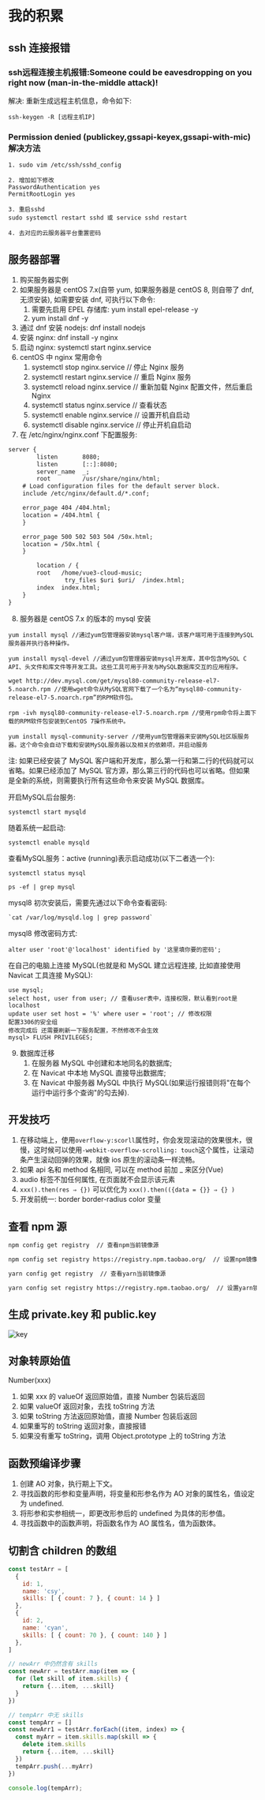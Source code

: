 # 我的积累

## ssh 连接报错

### ssh远程连接主机报错:Someone could be eavesdropping on you right now (man-in-the-middle attack)!

解决: 重新生成远程主机信息，命令如下:

```shell
ssh-keygen -R [远程主机IP]
```

### Permission denied (publickey,gssapi-keyex,gssapi-with-mic) 解决方法

```shell
1. sudo vim /etc/ssh/sshd_config

2. 增加如下修改
PasswordAuthentication yes
PermitRootLogin yes

3. 重启sshd
sudo systemctl restart sshd 或 service sshd restart

4. 去对应的云服务器平台重置密码
```

## 服务器部署

1. 购买服务器实例
2. 如果服务器是 centOS 7.x(自带 yum, 如果服务器是 centOS 8, 则自带了 dnf, 无须安装), 如需要安装 dnf, 可执行以下命令:
    1. 需要先启用 EPEL 存储库: yum install epel-release -y
    2. yum install dnf -y
3. 通过 dnf 安装 nodejs: dnf install nodejs
4. 安装 nginx: dnf install -y nginx
5. 启动 nginx: systemctl start nginx.service
6. centOS 中 nginx 常用命令
    1. systemctl stop nginx.service // 停止 Nginx 服务
    2. systemctl restart nginx.service // 重启 Nginx 服务
    3. systemctl reload nginx.service // 重新加载 Nginx 配置文件，然后重启 Nginx
    4. systemctl status nginx.service // 查看状态
    5. systemctl enable nginx.service // 设置开机自启动
    6. systemctl disable nginx.service // 停止开机自启动
 7. 在 /etc/nginx/nginx.conf 下配置服务:
```txt
server {
		listen       8080;
		listen       [::]:8080;
		server_name  _;
		root         /usr/share/nginx/html;
	# Load configuration files for the default server block.
    include /etc/nginx/default.d/*.conf;

    error_page 404 /404.html;
    location = /404.html {
    }

    error_page 500 502 503 504 /50x.html;
    location = /50x.html {
    }

		location / {
        root   /home/vue3-cloud-music;
				try_files $uri $uri/  /index.html;
        index  index.html;
  	}
}
```
8. 服务器是 centOS 7.x 的版本的 mysql 安装
```shell
yum install mysql //通过yum包管理器安装mysql客户端，该客户端可用于连接到MySQL服务器并执行各种操作。

yum install mysql-devel //通过yum包管理器安装mysql开发库，其中包含MySQL C API、头文件和库文件等开发工具。这些工具可用于开发与MySQL数据库交互的应用程序。

wget http://dev.mysql.com/get/mysql80-community-release-el7-5.noarch.rpm //使用wget命令从MySQL官网下载了一个名为“mysql80-community-release-el7-5.noarch.rpm”的RPM软件包。

rpm -ivh mysql80-community-release-el7-5.noarch.rpm //使用rpm命令将上面下载的RPM软件包安装到CentOS 7操作系统中。

yum install mysql-community-server //使用yum包管理器来安装MySQL社区版服务器。这个命令会自动下载和安装MySQL服务器以及相关的依赖项，并启动服务
```
注: 如果已经安装了 MySQL 客户端和开发库，那么第一行和第二行的代码就可以省略。如果已经添加了 MySQL 官方源，那么第三行的代码也可以省略。但如果是全新的系统，则需要执行所有这些命令来安装 MySQL 数据库。

开启MySQL后台服务:
```shell
systemctl start mysqld
```
随着系统⼀起启动:
```shell
systemctl enable mysqld
```

查看MySQL服务：active (running)表示启动成功(以下二者选一个):
```shell
systemctl status mysql

ps -ef | grep mysql
```

mysql8 初次安装后，需要先通过以下命令查看密码:
```shell
`cat /var/log/mysqld.log | grep password`
```

mysql8 修改密码方式:
```shell
alter user 'root'@'localhost' identified by '这里填你要的密码';
```

在⾃⼰的电脑上连接 MySQL(也就是和 MySQL 建⽴远程连接, ⽐如直接使用 Navicat ⼯具连接 MySQL):
```shell
use mysql;
select host, user from user; // 查看user表中，连接权限，默认看到root是localhost
update user set host = '%' where user = 'root'; // 修改权限
配置3306的安全组
修改完成后 还需要刷新一下服务配置，不然修改不会生效
mysql> FLUSH PRIVILEGES;
```
9. 数据库迁移
    1. 在服务器 MySQL 中创建和本地同名的数据库;
    2. 在 Navicat 中本地 MySQL 直接导出数据库;
    3. 在 Navicat 中服务器 MySQL 中执⾏ MySQL(如果运行报错则将"在每个运行中运行多个查询"的勾去掉).

## 开发技巧
1. 在移动端上，使用`overflow-y:scorll`属性时，你会发现滚动的效果很木，很慢，这时候可以使用`-webkit-overflow-scrolling: touch`这个属性，让滚动条产生滚动回弹的效果，就像 ios 原生的滚动条一样流畅。
2. 如果 api 名和 method 名相同, 可以在 method 前加 _ 来区分(Vue)
3. audio 标签不加任何属性, 在页面就不会显示该元素
4. `xxx().then(res ⇒ {})` 可以优化为 `xxx().then(({data = {}} ⇒ {} )`
5. 开发前统一: border border-radius color 变量

## 查看 npm 源
```txt
npm config get registry  // 查看npm当前镜像源

npm config set registry https://registry.npm.taobao.org/  // 设置npm镜像源为淘宝镜像

yarn config get registry  // 查看yarn当前镜像源

yarn config set registry https://registry.npm.taobao.org/  // 设置yarn镜像源为淘宝镜像
```

## 生成 private.key 和 public.key
![key](./imgs/1.png)

## 对象转原始值
Number(xxx)
1. 如果 xxx 的 valueOf 返回原始值，直接 Number 包装后返回
2. 如果 valueOf 返回对象，去找 toString 方法
3. 如果 toString 方法返回原始值，直接 Number 包装后返回
4. 如果重写的 toString 返回对象，直接报错
5. 如果没有重写 toString，调用 Object.prototype 上的 toString 方法

## 函数预编译步骤
1. 创建 AO 对象，执行期上下文。
2. 寻找函数的形参和变量声明，将变量和形参名作为 AO 对象的属性名，值设定为 undefined.
3. 将形参和实参相统一，即更改形参后的 undefined 为具体的形参值。
4. 寻找函数中的函数声明，将函数名作为 AO 属性名，值为函数体。

## 切割含 children 的数组
```js
const testArr = [
  {
    id: 1,
    name: 'csy',
    skills: [ { count: 7 }, { count: 14 } ]
  },
  {
    id: 2,
    name: 'cyan',
    skills: [ { count: 70 }, { count: 140 } ]
  },
]

// newArr 中仍然含有 skills
const newArr = testArr.map(item => {
  for (let skill of item.skills) {
    return {...item, ...skill}
  }
})

// tempArr 中无 skills
const tempArr = []
const newArr1 = testArr.forEach((item, index) => {
  const myArr = item.skills.map(skill => {
    delete item.skills
    return {...item, ...skill}
  })
  tempArr.push(...myArr)
})

console.log(tempArr);
```